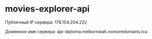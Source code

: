 # movies-explorer-api

Публичный IP сервера: 178.154.204.222

Доменное имя сервера: api-diploma.melkornwah.nomoredomains.icu
